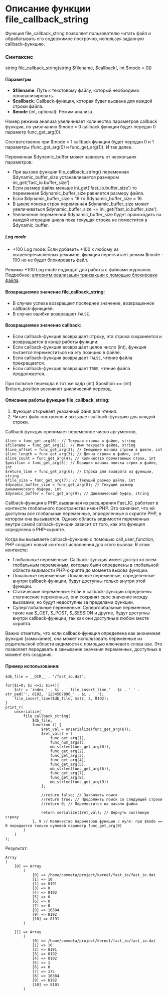 # Описание функции file_callback_string

Функция file_callback_string позволяет пользователю читать файл и обрабатывать его содержимое построчно, используя заданную callback-функцию.


### Синтаксис

string file_callback_string(string $filename, $callback[, int $mode = 0])


#### Параметры

- **$filename**: Путь к текстовому файлу, который необходимо проанализировать.
- **$callback**: Callback-функция, которая будет вызвана для каждой строки файла.
- **$mode** (int, optional): Режим анализа.

Номер режима анализа увеличивает количество параметров callback функции, 
по умолчанию $mode = 0 callback функции будет передан 0 параметр func_get_arg(0).


Соответственно при $mode = 1 callback функции будет передан 0 и 1 параметры (func_get_arg(0) и func_get_arg(1)). И так далее.

Переменная $dynamic_buffer может зависеть от нескольких параметров:
- При вызове функции file_callback_string() переменная $dynamic_buffer_size устанавливается размером ini_get('fast_io.buffer_size').
- Если размер файла меньше ini_get('fast_io.buffer_size') то переменная $dynamic_buffer_size равняется размеру файла.
- Если $dynamic_buffer_size < 16 то $dynamic_buffer_size = 16.
- В цикле поиска строк переменная $dynamic_buffer_size может увеличиваться $dynamic_buffer_size += ini_get('fast_io.buffer_size').
- Увеличение переменной $dynamic_buffer_size будет происходить на каждой итерации цикла пока текущая строка не поместится в $dynamic_buffer.




##### Log mode
- +100 Log mode: Если добавить +100 к любому из вышеперечисленных режимов, функция пересчитает режим $mode - 100 но не будет блокировать файл.

Режимы +100 Log mode подходят для работы с файлами журналов. Подробнее: [алгоритм реализации транзакции с помощью блокировки файла](/test/transaction/README.md).


#### Возвращаемое значение file_callback_string:
- В случае успеха возвращает последнее значение, возвращенное callback-функцией.
- В случае ошибки возвращает `FALSE`.

#### Возвращаемое значение callback:
- Если callback-функция возвращает строку, эта строка сохраняется и возвращается в конце работы функции.
- Если callback-функция возвращает целое число (int), функция пытается переместиться на эту позицию в файле. 
- Если callback-функция возвращает `FALSE`, чтение файла прекращается.
- Если callback-функция возвращает `TRUE`, чтение файла продолжается.

При попытке перехода в тот же кадр (int) $position == (int) $return_position возникнет циклический переход.


#### Описание работы функции file_callback_string:
1. Функция открывает указанный файл для чтения.
2. Читает файл построчно и вызывает callback-функцию для каждой строки.


Callback функция принимает переменное число аргументов,

```
$line = func_get_arg(0); // Текущая строка в файле, string
$filename = func_get_arg(1); // Имя текущего файла, string
$line_offset = func_get_arg(2); // Смещение начала строки в файле, int
$line_length = func_get_arg(3); // Длина строки в файле, int
$line_count = func_get_arg(4); // Количество прочитанных строк, int
$position = func_get_arg(5); // Позиция начала поиска строк в файле, int
$return_line = func_get_arg(6); // Строка для возврата из функции, string
$file_size = func_get_arg(7); // Текущий размер файла, int
$dynamic_buffer_size = func_get_arg(8); // Текущий размер динамического буфера, int
$dynamic_buffer = func_get_arg(9); // Динамический буфер, string
```


Callback-функция в PHP, вызванная из расширения Fast_IO, работает в контексте глобального пространства имен PHP. 
Это означает, что ей доступны все глобальные переменные, определенные в скрипте PHP, в котором она вызывается. 
Однако область видимости переменных внутри самой callback-функции зависит от того, как эта функция определена в PHP-скрипте.

Когда вы вызываете callback-функцию с помощью call_user_function, PHP создает новый контекст исполнения для этого вызова. В этом контексте:

- Глобальные переменные: Callback-функция имеет доступ ко всем глобальным переменным, которые были определены в глобальной области видимости PHP-скрипта до момента вызова функции.
- Локальные переменные: Локальные переменные, определенные внутри callback-функции, будут доступны только внутри этой функции.
- Статические переменные: Если в callback-функции определены статические переменные, они сохранят свое значение между вызовами, но будут недоступны за пределами функции.
- Суперглобальные переменные: Суперглобальные переменные, такие как $_GET, $_POST, $_SESSION и другие, будут доступны внутри callback-функции, так как они доступны в любом месте скрипта.

Важно отметить, что если callback-функция определена как анонимная функция (замыкание), она может использовать переменные из родительской области видимости с помощью ключевого слова use. 
Это позволяет передавать в замыкание значения переменных, доступных в момент его создания.



#### Пример использования:
```
$db_file = __DIR__ . '/fast_io.dat';

for($i=0; $i <=1; $i++){
	$str = 'index_' . $i . ' file_insert_line_' . $i . ' ' . str_pad('', 8192, '1234567890_' . $i . '_');
	file_insert_line($db_file, $str, 2, 8192);
}
print_r(
	unserialize(
		file_callback_string(
			$db_file,
			function () {
				$ret_val = unserialize(func_get_arg(6));
				$ret_val[] = [
					func_get_arg(1),
					func_num_args(),
					mb_strlen(func_get_arg(0)), 
					func_get_arg(2),
					func_get_arg(3),
					func_get_arg(4),
					func_get_arg(5),
					mb_strlen(func_get_arg(6)),
					func_get_arg(7),
					func_get_arg(8),
					mb_strlen(func_get_arg(9))
				];

				//return false; // Закончить поиск
				//return true; // Продолжить поиск со следующей строки
				//return 0; // Переместится на начало файла
				
				return serialize($ret_val); // Вернуть составную строку
			}, 9 // Количество параметров функции с нуля: при $mode == 0 передается только нулевой параметр func_get_arg(0)
		)
	)
);
```

Результат:
```
Array
(
    [0] => Array
        (
            [0] => /home/commeta/project/kernel/fast_io/fast_io.dat
            [1] => 10
            [2] => 8191
            [3] => 0
            [4] => 8192
            [5] => 0
            [6] => 0
            [7] => 0
            [8] => 16384
            [9] => 8192
            [10] => 8191
        )

    [1] => Array
        (
            [0] => /home/commeta/project/kernel/fast_io/fast_io.dat
            [1] => 10
            [2] => 8191
            [3] => 8192
            [4] => 8192
            [5] => 1
            [6] => 0
            [7] => 175
            [8] => 16384
            [9] => 8192
            [10] => 8191
        )
```

